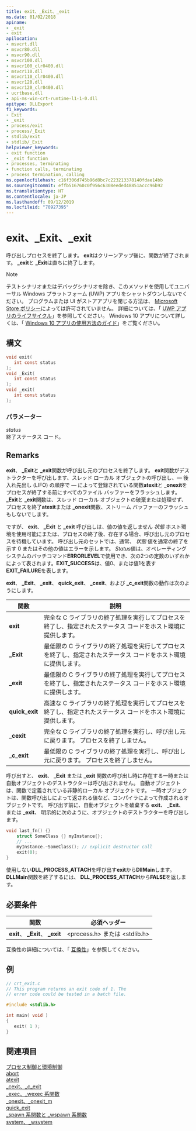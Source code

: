```yaml
---
title: exit、_Exit、_exit
ms.date: 01/02/2018
apiname:
- _exit
- exit
apilocation:
- msvcrt.dll
- msvcr80.dll
- msvcr90.dll
- msvcr100.dll
- msvcr100_clr0400.dll
- msvcr110.dll
- msvcr110_clr0400.dll
- msvcr120.dll
- msvcr120_clr0400.dll
- ucrtbase.dll
- api-ms-win-crt-runtime-l1-1-0.dll
apitype: DLLExport
f1_keywords:
- Exit
- _exit
- process/exit
- process/_Exit
- stdlib/exit
- stdlib/_Exit
helpviewer_keywords:
- exit function
- _exit function
- processes, terminating
- function calls, terminating
- process termination, calling
ms.openlocfilehash: c16f306d745b96d8bc7c223213378140fdae14bb
ms.sourcegitcommit: effb516760c0f956c6308eeded48851accc96b92
ms.translationtype: HT
ms.contentlocale: ja-JP
ms.lasthandoff: 09/12/2019
ms.locfileid: "70927395"
---
```

# <a name="exit-_exit-_exit"></a>exit、_Exit、_exit

呼び出しプロセスを終了します。 **exit**はクリーンアップ後に、関数が終了されます。 **\_exit**と **\_Exit**は直ちに終了します。

> [!NOTE]
> テストシナリオまたはデバッグシナリオを除き、このメソッドを使用してユニバーサル Windows プラットフォーム (UWP) アプリをシャットダウンしないでください。 プログラムまたは UI がストアアプリを閉じる方法は、 [Microsoft Store ポリシー](/legal/windows/agreements/store-policies)によっては許可されていません。 詳細については、「 [UWP アプリのライフサイクル](/windows/uwp/launch-resume/app-lifecycle)」を参照してください。 Windows 10 アプリについて詳しくは、「 [Windows 10 アプリの使用方法のガイド](https://developer.microsoft.com/windows/apps)」をご覧ください。

## <a name="syntax"></a>構文

```C
void exit(
   int const status
);
void _Exit(
   int const status
);
void _exit(
   int const status
);
```

### <a name="parameters"></a>パラメーター

*status*<br/>
終了ステータス コード。

## <a name="remarks"></a>Remarks

**exit**、 **\_Exit**と **\_exit**関数が呼び出し元のプロセスを終了します。 **exit**関数がデストラクターを呼び出します、スレッド ローカル オブジェクトの呼び出し、— 後入れ先出し (LIFO) の順序で — によって登録されている関数**atexit**と **\_onexit**をプロセスが終了する前にすべてのファイル バッファーをフラッシュします。 **\_Exit**と **\_exit**関数は、スレッド ローカル オブジェクトの破棄または処理せず、プロセスを終了**atexit**または **\_onexit**関数、ストリーム バッファーのフラッシュもしないでします。

ですが、 **exit**、 **\_Exit** と **\_exit** 呼び出しは、値の値を返しません *状態* ホスト環境を使用可能にまたは、プロセスの終了後、存在する場合、呼び出し元のプロセスを待機しています。 呼び出し元のセットでは、通常、 *状態* 値を通常の終了を示す 0 またはその他の値はエラーを示します。 *Status*値は、オペレーティングシステムのバッチコマンド**ERRORLEVEL**で使用でき、次の2つの定数のいずれかによって表されます。**EXIT_SUCCESS**は、値0、または値1を表す**EXIT_FAILURE**を表します。

**exit**、 **\_Exit**、 **\_exit**、 **quick\_exit**、 **\_cexit**、および **\_c\_exit**関数の動作は次のようにします。

|関数|説明|
|--------------|-----------------|
|**exit**|完全な C ライブラリの終了処理を実行してプロセスを終了し、指定されたステータス コードをホスト環境に提供します。|
|**_Exit**|最低限の C ライブラリの終了処理を実行してプロセスを終了し、指定されたステータス コードをホスト環境に提供します。|
|**_exit**|最低限の C ライブラリの終了処理を実行してプロセスを終了し、指定されたステータス コードをホスト環境に提供します。|
|**quick_exit**|高速な C ライブラリの終了処理を実行してプロセスを終了し、指定されたステータス コードをホスト環境に提供します。|
|**_cexit**|完全な C ライブラリの終了処理を実行し、呼び出し元に戻ります。 プロセスを終了しません。|
|**_c_exit**|最低限の C ライブラリの終了処理を実行し、呼び出し元に戻ります。 プロセスを終了しません。|

呼び出すと、 **exit**、 **\_Exit** または **_exit** 関数の呼び出し時に存在する一時または自動オブジェクトのデストラクターは呼び出されません。 自動オブジェクトは、関数で定義されている非静的ローカル オブジェクトです。 一時オブジェクトは、関数呼び出しによって返される値など、コンパイラによって作成されるオブジェクトです。 呼び出す前に、自動オブジェクトを破棄する **exit**、 **\_Exit**、 または **\_exit**、 明示的に次のように、オブジェクトのデストラクターを呼び出します。

```cpp
void last_fn() {}
    struct SomeClass {} myInstance{};
    // ...
    myInstance.~SomeClass(); // explicit destructor call
    exit(0);
}
```

使用しない**DLL_PROCESS_ATTACH**を呼び出す**exit**から**DllMain**します。 **DLLMain**関数を終了するには、 **DLL_PROCESS_ATTACH**から**FALSE**を返します。

## <a name="requirements"></a>必要条件

|関数|必須ヘッダー|
|--------------|---------------------|
|**exit**、 **_Exit**、 **_exit**|\<process.h> または \<stdlib.h>|

互換性の詳細については、「 [互換性](../../c-runtime-library/compatibility.md)」を参照してください。

## <a name="example"></a>例

```C
// crt_exit.c
// This program returns an exit code of 1. The
// error code could be tested in a batch file.

#include <stdlib.h>

int main( void )
{
   exit( 1 );
}
```

## <a name="see-also"></a>関連項目

[プロセス制御と環境制御](../../c-runtime-library/process-and-environment-control.md)<br/>
[abort](abort.md)<br/>
[atexit](atexit.md)<br/>
[_cexit、_c_exit](cexit-c-exit.md)<br/>
[_exec、_wexec 系関数](../../c-runtime-library/exec-wexec-functions.md)<br/>
[_onexit、_onexit_m](onexit-onexit-m.md)<br/>
[quick_exit](quick-exit1.md)<br/>
[_spawn 系関数と _wspawn 系関数](../../c-runtime-library/spawn-wspawn-functions.md)<br/>
[system、_wsystem](system-wsystem.md)<br/>
